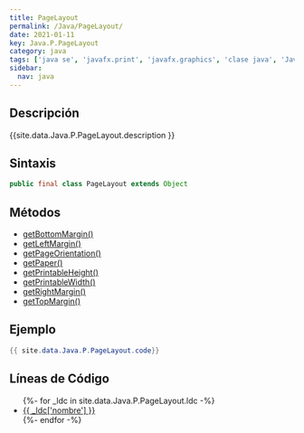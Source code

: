 ```yaml
---
title: PageLayout
permalink: /Java/PageLayout/
date: 2021-01-11
key: Java.P.PageLayout
category: java
tags: ['java se', 'javafx.print', 'javafx.graphics', 'clase java', 'JavaFX 8.0']
sidebar: 
  nav: java
---
```


## Descripción
{{site.data.Java.P.PageLayout.description }}

## Sintaxis
~~~java
public final class PageLayout extends Object
~~~

## Métodos
* [getBottomMargin()](/Java/PageLayout/getBottomMargin)
* [getLeftMargin()](/Java/PageLayout/getLeftMargin)
* [getPageOrientation()](/Java/PageLayout/getPageOrientation)
* [getPaper()](/Java/PageLayout/getPaper)
* [getPrintableHeight()](/Java/PageLayout/getPrintableHeight)
* [getPrintableWidth()](/Java/PageLayout/getPrintableWidth)
* [getRightMargin()](/Java/PageLayout/getRightMargin)
* [getTopMargin()](/Java/PageLayout/getTopMargin)

## Ejemplo
~~~java
{{ site.data.Java.P.PageLayout.code}}
~~~

## Líneas de Código
<ul>
{%- for _ldc in site.data.Java.P.PageLayout.ldc -%}
   <li>
       <a href="{{_ldc['url'] }}">{{ _ldc['nombre'] }}</a>
   </li>
{%- endfor -%}
</ul>
